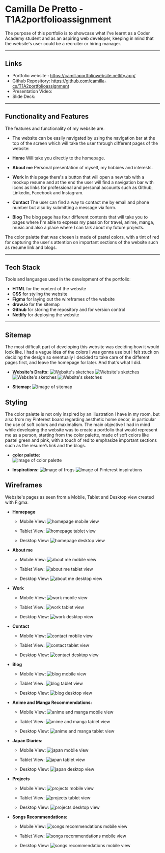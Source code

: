 # Camilla De Pretto - T1A2portfolioassignment

The purpose of this portfolio is to showcase what I've learnt as a Coder Academy student and as an aspiring web developer, keeping in mind that the website's user could be a recruiter or hiring manager. 

___

## **Links** 
+ Portfolio website : https://camillaportfoliowebsite.netlify.app/ 
+ Github Repository: https://github.com/camilla-cs/T1A2portfolioassignment 
+ Presentation Video: 
+ Slide Deck: 

___

## **Functionality and Features** 

The features and functionality of my website are: 
+ The website can be easily navigated by using the navigation bar at the top of the screen which will take the user through different pages of the website: 
+ **Home** Will take you directly to the homepage.
+ **About me** Personal presentation of myself, my hobbies and interests. 
+ **Work** In this page there's a button that will open a new tab with a mockup resume and at the end the user will find a navigation bar with icons as links for professional and personal accounts such as Github, Linkedin, Facebook and Instagram. 

+ **Contact** The user can find a way to contact me by email and phone number but also by submitting a message via form. 
+ **Blog** The blog page has four different contents that will take you to pages where I'm able to express my passion for travel, anime, manga, music and also a place where I can talk about my future projects. 


The color palette that was chosen is made of pastel colors, with a tint of red for capturing the user's attention on important sections of the website such as resume link and blogs. 

___

## **Tech Stack** 
Tools and languages used in the development of the portfolio: 
+ **HTML** for the content of the website
+ **CSS** for styling the website 
+ **Figma** for laying out the wireframes of the website
+ **draw.io** for the sitemap
+ **Github** for storing the repository and for version control 
+ **Netlify** for deploying the website 


___

## **Sitemap**

The most difficult part of developing this website was deciding how it would look like. I had a vague idea of the colors I was gonna use but I felt stuck on deciding the design so eventually I decided to take care of the different pages first, and leave the homepage for later. And that's what I did. 

- **Website's Drafts:** 
![  Website's sketches   ](./DOCS/SITEMAP%20and%20WIREFRAMES/sketch1.jpg)
![  Website's sketches   ](./DOCS/SITEMAP%20and%20WIREFRAMES/sketch2.jpg)
![  Website's sketches   ](./DOCS/SITEMAP%20and%20WIREFRAMES/sketch3.jpg)
![  Website's sketches   ](./DOCS/SITEMAP%20and%20WIREFRAMES/sketch4.jpg)

- **Sitemap:** 
![  Image of sitemap   ](./DOCS/SITEMAP%20and%20WIREFRAMES/websitesitemap.png)



## **Styling** 
The color palette is not only inspired by an illustration I have in my room, but also from my Pinterest board regarding aesthetic home decor, in particular the use of soft colors and maximalism. 
The main objective I had in mind while developing the website was to create a portfolio that would represent me as a person, starting from the color palette, made of soft colors like pastel green and pink, with a touch of red to emphasize important sections such as the resume’s link and the blogs. 


- **color palette:**   
![  Image of color palette   ](./DOCS/SITEMAP%20and%20WIREFRAMES/colorpalette.png)

- **Inspirations:**
![  Image of frogs   ](./DOCS/SITEMAP%20and%20WIREFRAMES/frogillustration.jpg)
![  Image of Pinterest inspirations   ](./DOCS/SITEMAP%20and%20WIREFRAMES/pinterestinspirations.png)




## **Wireframes** 
Website's pages as seen from a Mobile, Tablet and Desktop view created with Figma: 

- **Homepage** 

    - Mobile View: 
    ![  homepage mobile view    ](./DOCS/SITEMAP%20and%20WIREFRAMES/homepage%20mobile.png)

    - Tablet View: 
    ![  homepage tablet view  ](./DOCS/SITEMAP%20and%20WIREFRAMES/homepage%20tablet.png)

    - Desktop View: 
    ![  homepage desktop view   ](./DOCS/SITEMAP%20and%20WIREFRAMES/homepage%20desktop.png)



- **About me** 

    - Mobile View: 
    ![  about me mobile view   ](./DOCS/SITEMAP%20and%20WIREFRAMES/aboutmemobile.png)

    - Tablet View: 
    ![  about me tablet view   ](./DOCS/SITEMAP%20and%20WIREFRAMES/aboutmetablet.png)

    - Desktop View: 
    ![  about me desktop view   ](./DOCS/SITEMAP%20and%20WIREFRAMES/aboutmedesktop.png)


- **Work** 

    - Mobile View: 
    ![  work mobile view   ](./DOCS/SITEMAP%20and%20WIREFRAMES/workmobile.png)

    - Tablet View: 
     ![  work tablet view   ](./DOCS/SITEMAP%20and%20WIREFRAMES/worktablet.png)

    - Desktop View: 
     ![  work desktop view   ](./DOCS/SITEMAP%20and%20WIREFRAMES/workdesktop.png)

- **Contact** 

    - Mobile View: 
     ![  contact mobile view   ](./DOCS/SITEMAP%20and%20WIREFRAMES/contactmobile.png)

    - Tablet View: 
     ![  contact tablet view   ](./DOCS/SITEMAP%20and%20WIREFRAMES/contacttablet.png)

    - Desktop View: 
     ![  contact desktop view   ](./DOCS/SITEMAP%20and%20WIREFRAMES/contactdesktop.png)


- **Blog** 

    - Mobile View: 
     ![  blog mobile view   ](./DOCS/SITEMAP%20and%20WIREFRAMES/blogmobile.png)

    - Tablet View: 
     ![  blog tablet view   ](./DOCS/SITEMAP%20and%20WIREFRAMES/blogtablet.png)

    - Desktop View: 
     ![  blog desktop view   ](./DOCS/SITEMAP%20and%20WIREFRAMES/blogdesktop.png)

- **Anime and Manga Recommendations:**

    - Mobile View: 
     ![  anime and manga mobile view   ](./DOCS/SITEMAP%20and%20WIREFRAMES/animemobile.png)

    - Tablet View: 
     ![  anime and manga tablet view   ](./DOCS/SITEMAP%20and%20WIREFRAMES/animetablet.png)

    - Desktop View: 
     ![  anime and manga tablet view   ](./DOCS/SITEMAP%20and%20WIREFRAMES/animedesktop.png)

- **Japan Diaries:** 

    - Mobile View: 
     ![ japan mobile view   ](./DOCS/SITEMAP%20and%20WIREFRAMES/japan%20mobile.png)

    - Tablet View: 
     ![  japan tablet view   ](./DOCS/SITEMAP%20and%20WIREFRAMES/japantablet.png)

    - Desktop View: 
     ![  japan desktop view   ](./DOCS/SITEMAP%20and%20WIREFRAMES/japandesktop.png)

- **Projects** 

    - Mobile View: 
    ![  projects mobile view   ](./DOCS/SITEMAP%20and%20WIREFRAMES/projectsmobile.png)

    - Tablet View: 
    ![  projects tablet view   ](./DOCS/SITEMAP%20and%20WIREFRAMES/projectstablet.png)

    - Desktop View: 
    ![  projects desktop view   ](./DOCS/SITEMAP%20and%20WIREFRAMES/projectsdesktop.png)


- **Songs Recommendations:** 

    - Mobile View: 
     ![  songs recommendations mobile view   ](./DOCS/SITEMAP%20and%20WIREFRAMES/songsmobile.png)

    - Tablet View: 
     ![  songs recommendations mobile view   ](./DOCS/SITEMAP%20and%20WIREFRAMES/songstablet.png)

    - Desktop View: 
     ![  songs recommendations mobile view   ](./DOCS/SITEMAP%20and%20WIREFRAMES/songsdesktop.png)










